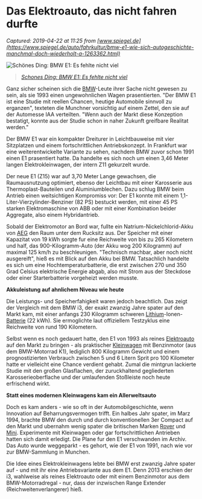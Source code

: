 # Das Elektroauto, das nicht fahren durfte

_Captured: 2019-04-22 at 11:25 from [www.spiegel.de](https://www.spiegel.de/auto/fahrkultur/bmw-e1-wie-sich-autogeschichte-manchmal-doch-wiederholt-a-1263362.html)_

![Schönes Ding: BMW E1: Es fehlte nicht viel](https://cdn1.spiegel.de/images/image-1397596-860_poster_16x9-jtdb-1397596.jpg)

> _[Schones Ding: BMW E1: Es fehlte nicht viel](https://www.spiegel.de/fotostrecke/bmw-e1-wie-sich-autogeschichte-manchmal-doch-wiederholt-fotostrecke-167071.html)_

Ganz sicher scheinen sich die [BMW](https://www.spiegel.de/thema/bmw/)-Leute ihrer Sache nicht gewesen zu sein, als sie 1993 einen ungewohnlichen Wagen prasentierten. "Der BMW E1 ist eine Studie mit reellen Chancen, heutige Automobile sinnvoll zu erganzen", texteten die Munchner vorsichtig auf einem Zettel, den sie auf der Automesse IAA verteilten. "Wenn auch der Markt diese Konzeption bestatigt, konnte aus der Studie schon in naher Zukunft greifbare Realitat werden."

Der BMW E1 war ein kompakter Dreiturer in Leichtbauweise mit vier Sitzplatzen und einem fortschrittlichen Antriebskonzept. In Frankfurt war eine weiterentwickelte Variante zu sehen, nachdem BMW zuvor schon 1991 einen E1 prasentiert hatte. Da handelte es sich noch um einen 3,46 Meter langen Elektrokleinwagen, der intern Z11 gekurzelt wurde.

Der neue E1 (Z15) war auf 3,70 Meter Lange gewachsen, die Raumausnutzung optimiert, ebenso der Leichtbau mit einer Karosserie aus Thermoplast-Bauteilen und Aluminiumblechen. Dazu schlug BMW beim Antrieb einen weitsichtigen Kompromiss vor: Der E1 konnte mit einem 1,1-Liter-Vierzylinder-Benziner (82 PS) bestuckt werden, mit einer 45 PS starken Elektromaschine von ABB oder mit einer Kombination beider Aggregate, also einem Hybridantrieb.

Sobald der Elektromotor an Bord war, fullte ein Natrium-Nickelchlorid-Akku von [AEG](https://www.spiegel.de/thema/aeg/) den Raum unter dem Rucksitz aus. Der Speicher mit einer Kapazitat von 19 kWh sorgte fur eine Reichweite von bis zu 265 Kilometern und half, das 900-Kilogramm-Auto (der Akku wog 200 Kilogramm) auf maximal 125 km/h zu beschleunigen. "Technisch machbar, aber noch nicht ausgereift", hieß es mit Blick auf den Akku bei BMW. Tatsachlich handelte es sich um eine Hochtemperaturbatterie, die erst zwischen 270 und 350 Grad Celsius elektrische Energie abgab, also mit Strom aus der Steckdose oder einer Starterbatterie vorgeheizt werden musste.

**Akkuleistung auf ahnlichem Niveau wie heute**

Die Leistungs- und Speicherfahigkeit waren jedoch beachtlich. Das zeigt der Vergleich mit dem BMW i3, der exakt zwanzig Jahre spater auf den Markt kam, mit einer anfangs 230 Kilogramm schweren [Lithium](https://www.spiegel.de/thema/lithium_ionen_akku/)-Ionen-[Batterie](https://www.spiegel.de/thema/batterietechnik/) (22 kWh). Sie ermoglichte laut offiziellem Testzyklus eine Reichweite von rund 190 Kilometern.

Selbst wenn es noch gedauert hatte, den E1 von 1993 als reines [Elektroauto](https://www.spiegel.de/thema/elektroautos/) auf den Markt zu bringen - als praktischer [Kleinwagen](https://www.spiegel.de/thema/kleinwagen/) mit Benzinmotor (aus dem BMW-Motorrad K1), lediglich 800 Kilogramm Gewicht und einem prognostizierten Verbrauch zwischen 5 und 6 Litern Sprit pro 100 Kilometer hatte er vielleicht eine Chance verdient gehabt. Zumal die mintgrun lackierte Studie mit den großen Glasflachen, der zuruckhaltend gegliederten Karosserieoberflache und der umlaufenden Stoßleiste noch heute erfrischend wirkt.

**Statt eines modernen Kleinwagens kam ein Allerweltsauto**

Doch es kam anders - wie so oft in der Automobilgeschichte, wenn Innovation auf Beharrungsvermogen trifft. Ein halbes Jahr spater, im Marz 1994, brachte BMW den durch und durch konventionellen 3er Compact auf den Markt und ubernahm wenig spater die britischen Marken [Rover](https://www.spiegel.de/thema/rover/) und [Mini](https://www.spiegel.de/thema/mini/). Experimente mit Kleinwagen oder gar fortschrittlichen Antrieben hatten sich damit erledigt. Die Plane fur den E1 verschwanden im Archiv. Das Auto wurde weggeparkt - es gehort, wie der E1 von 1991, nach wie vor zur BMW-Sammlung in Munchen.

Die Idee eines Elektrokleinwagens lebte bei BMW erst zwanzig Jahre spater auf - und mit ihr eine Antriebsvariante aus dem E1. Denn 2013 erschien der i3, wahlweise als reines Elektroauto oder mit einem Benzinmotor aus dem BMW-Motorradregal - nur, dass der inzwischen Range Extender (Reichweitenverlangerer) hieß.
